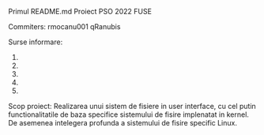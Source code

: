Primul README.md
Proiect PSO 2022 FUSE

Commiters: rmocanu001 qRanubis

Surse informare: 
1. [](https://github.com/libfuse/libfuse/blob/master/include/fuse.h)
2. [](https://www.maastaar.net/fuse/linux/filesystem/c/2016/05/21/writing-a-simple-filesystem-using-fuse/)
3. [](https://www.maastaar.net/fuse/linux/filesystem/c/2019/09/28/writing-less-simple-yet-stupid-filesystem-using-FUSE-in-C/)
4. [](https://stackoverflow.com/questions/23208634/writing-a-simple-filesystem-in-c-using-fuse)
5. [](https://www.youtube.com/watch?v=LZCILvr5tUk)

Scop proiect: Realizarea unui sistem de fisiere in user interface, cu cel putin functionalitatile de baza specifice sistemului de fisire implenatat in kernel. De asemenea intelegera profunda a sistemului de fisire specific Linux.

